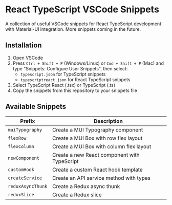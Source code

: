 # React TypeScript VSCode Snippets

A collection of useful VSCode snippets for React TypeScript development with Material-UI integration. More snippets coming in the future.

## Installation

1. Open VSCode
2. Press `Ctrl + Shift + P` (Windows/Linux) or `Cmd + Shift + P` (Mac) and type "Snippets: Configure User Snippets", then select:
   - `typescript.json` for TypeScript snippets
   - `typescriptreact.json` for React TypeScript snippets
3. Select TypeScript React (.tsx) or TypeScript (.ts)
4. Copy the snippets from this repository to your snippets file

## Available Snippets

| Prefix | Description |
|--------|-------------|
| `muiTypography` | Create a MUI Typography component |
| `flexRow` | Create a MUI Box with row flex layout |
| `flexColumn` | Create a MUI Box with column flex layout |
| `newComponent` | Create a new React component with TypeScript |
| `customHook` | Create a custom React hook template |
| `createService` | Create an API service method with types |
| `reduxAsyncThunk` | Create a Redux async thunk |
| `reduxSlice` | Create a Redux slice |


